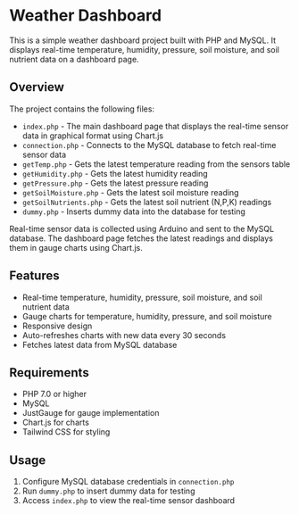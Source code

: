 # Weather Dashboard

This is a simple weather dashboard project built with PHP and MySQL. It displays real-time temperature, humidity, pressure, soil moisture, and soil nutrient data on a dashboard page.

## Overview

The project contains the following files:

- `index.php` - The main dashboard page that displays the real-time sensor data in graphical format using Chart.js
- `connection.php` - Connects to the MySQL database to fetch real-time sensor data
- `getTemp.php` - Gets the latest temperature reading from the sensors table
- `getHumidity.php` - Gets the latest humidity reading
- `getPressure.php` - Gets the latest pressure reading
- `getSoilMoisture.php` - Gets the latest soil moisture reading
- `getSoilNutrients.php` - Gets the latest soil nutrient (N,P,K) readings
- `dummy.php` - Inserts dummy data into the database for testing

Real-time sensor data is collected using Arduino and sent to the MySQL database. The dashboard page fetches the latest readings and displays them in gauge charts using Chart.js.

## Features

- Real-time temperature, humidity, pressure, soil moisture, and soil nutrient data
- Gauge charts for temperature, humidity, pressure, and soil moisture
- Responsive design
- Auto-refreshes charts with new data every 30 seconds
- Fetches latest data from MySQL database
## Requirements

- PHP 7.0 or higher
- MySQL
- JustGauge for gauge implementation
- Chart.js for charts
- Tailwind CSS for styling

## Usage

1. Configure MySQL database credentials in `connection.php`
2. Run `dummy.php` to insert dummy data for testing
3. Access `index.php` to view the real-time sensor dashboard
